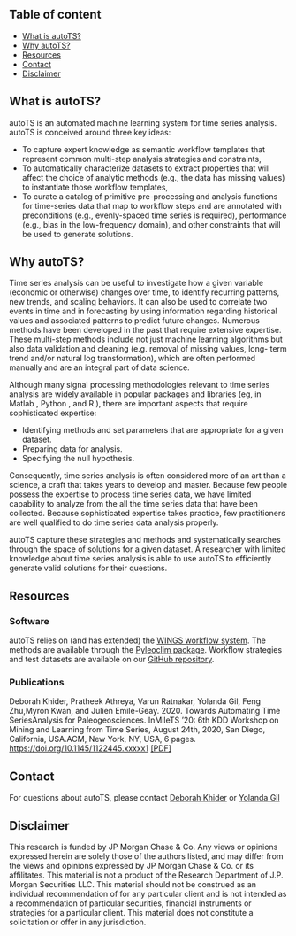 ## Table of content
* [What is autoTS?](#what)
* [Why autoTS?](#why)
* [Resources](#resources)
* [Contact](#contact)
* [Disclaimer](#disclaimer)

## <a name='what'> What is autoTS?</a>

autoTS is an automated machine learning system for time series analysis. autoTS is conceived around three key ideas:
* To capture expert knowledge as semantic workflow templates that represent common multi-step analysis strategies and constraints, 
* To automatically characterize datasets to extract properties that will affect the choice of analytic methods (e.g., the data has missing values) to instantiate those workflow templates, 
* To curate a catalog of primitive pre-processing and analysis functions for time-series data that map to workflow steps and are annotated with preconditions (e.g., evenly-spaced time series is required), performance (e.g., bias in the low-frequency domain), and other constraints that will be used to generate solutions.

## <a name='why'> Why autoTS?</a>

Time series analysis can be useful to investigate how a given variable (economic or otherwise) changes over time, to identify recurring patterns, new trends, and scaling behaviors. It can also be used to correlate two events in time and in forecasting by using information regarding historical values and associated patterns to predict future changes. Numerous methods have been developed in the past that require extensive expertise. These multi-step methods include not just machine learning algorithms but also data validation and cleaning (e.g. removal of missing values, long- term trend and/or natural log transformation), which are often performed manually and are an integral part of data science. 

Although many signal processing methodologies relevant to time series analysis are widely available in popular packages and libraries (eg, in Matlab , Python , and R ), there are important aspects that require sophisticated expertise:
* Identifying methods and set parameters that are appropriate for a given dataset. 
* Preparing data for analysis. 
* Specifying the null hypothesis.

Consequently, time series analysis is often considered more of an art than a science, a craft that takes years to develop and master. Because few people possess the expertise to process time series data, we have limited capability to analyze from the all the time series data that have been collected. Because sophisticated expertise takes practice, few practitioners are well qualified to do time series data analysis properly.

autoTS capture these strategies and methods and systematically searches through the space of solutions for a given dataset. A researcher with limited knowledge about time series analysis is able to use autoTS to efficiently generate valid solutions for their questions. 

## <a name='resources'> Resources </a>

### Software

autoTS relies on (and has extended) the [WINGS workflow system](https://www.wings-workflows.org). 
The methods are available through the [Pyleoclim package](https://github.com/LinkedEarth/Pyleoclim_util/tree/master).
Workflow strategies and test datasets are available on our [GitHub repository](https://github.com/KnowledgeCaptureAndDiscovery/autoTS).

### Publications

Deborah Khider, Pratheek Athreya, Varun Ratnakar, Yolanda Gil, Feng Zhu,Myron Kwan, and Julien Emile-Geay. 2020. Towards Automating Time SeriesAnalysis for Paleogeosciences. InMileTS ’20: 6th KDD Workshop on Mining and Learning from Time Series, August 24th, 2020, San Diego, California, USA.ACM, New York, NY, USA, 6 pages. https://doi.org/10.1145/1122445.xxxxx1 [[PDF]](https://github.com/KnowledgeCaptureAndDiscovery/autoTS/blob/master/manuscripts/KDD_TimeSeries_Workshop.pdf)

## <a name='contact'> Contact </a>
For questions about autoTS, please contact [Deborah Khider](mailto:khider@usc.edu) or [Yolanda Gil](mailto:gil@isi.edu)

## <a name='disclaimer'> Disclaimer </a>
This research is funded by JP Morgan Chase & Co. Any views or opinions expressed herein are solely those of the authors listed, and may differ from the views and opinions expressed by JP Morgan Chase & Co. or its affilitates. This material is not a product of the Research Department of J.P. Morgan Securities LLC. This material should not be construed as an individual recommendation of for any particular client and is not intended as a recommendation of particular securities, financial instruments or strategies for a particular client. This material does not constitute a solicitation or offer in any jurisdiction.